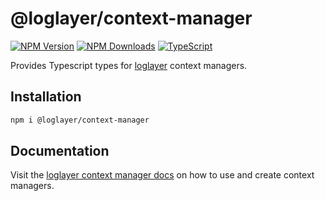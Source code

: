 # @loglayer/context-manager

[![NPM Version](https://img.shields.io/npm/v/%40loglayer%2Fcontext-manager)](https://www.npmjs.com/package/@loglayer/context-manager)
[![NPM Downloads](https://img.shields.io/npm/dm/%40loglayer%2Fcontext-manager)](https://www.npmjs.com/package/@loglayer/context-manager)
[![TypeScript](https://img.shields.io/badge/%3C%2F%3E-TypeScript-%230074c1.svg)](http://www.typescriptlang.org/)

Provides Typescript types for [loglayer](https://loglayer.dev) context managers.

## Installation

```bash
npm i @loglayer/context-manager
```

## Documentation

Visit the [loglayer context manager docs](https://loglayer.dev/context-managers) on how to use and create context managers.
